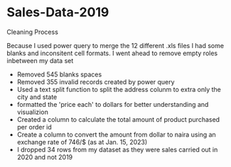 # Sales-Data-2019


Cleaning Process

Because I used power query to merge the 12 different .xls files I had some blanks and inconsitent cell formats. I went 
ahead to remove empty roles inbetween my data set
- Removed 545 blanks spaces
- Removed 355 invalid records created by power query
- Used a text split function to split the address colunm to extra only the city and state
- formatted the 'price each' to dollars for better understanding and visualizion
- Created a column to calculate the total amount of product purchased per order id
- Create a column to convert the amount from dollar to naira using an exchange rate of 746/$ (as at Jan. 15, 2023)
- I dropped 34 rows from my dataset as they were sales carried out in 2020 and not 2019
